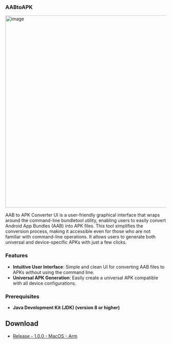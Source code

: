 ### AABtoAPK

<img width="600" alt="image" src="https://github.com/user-attachments/assets/9dd794c0-7634-478b-aa1b-a920fdd52cd2">

AAB to APK Converter UI is a user-friendly graphical interface that wraps around the command-line bundletool utility, enabling users to easily convert Android App Bundles (AAB) into APK files. This tool simplifies the conversion process, making it accessible even for those who are not familiar with command-line operations. It allows users to generate both universal and device-specific APKs with just a few clicks.

### Features

- **Intuitive User Interface**: Simple and clean UI for converting AAB files to APKs without using the command line.
- **Universal APK Generation**: Easily create a universal APK compatible with all device configurations.

### Prerequisites
- **Java Development Kit (JDK) (version 8 or higher)**

## Download
- [Release - 1.0.0 - MacOS - Arm](https://github.com/jibraniqbal666/aabtoapk/releases/download/1.0.0/AABtoAPK.dmg)

